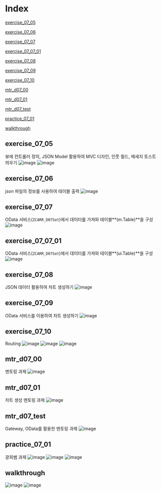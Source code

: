# Index
[exercise_07_05](#exercise_07_05)

[exercise_07_06](#exercise_07_06)

[exercise_07_07](#exercise_07_07)

[exercise_07_07_01](#exercise_07_07_01)

[exercise_07_08](#exercise_07_08)

[exercise_07_09](#exercise_07_09)

[exercise_07_10](#exercise_07_10)

[mtr_d07_00](#mtr_d07_00)

[mtr_d07_01](#mtr_d07_01)

[mtr_d07_test](#mtr_d07_test)

[practice_07_01](#practice_07_01)

[walkthrough](#walkthrough)



## exercise_07_05
뷰에 컨트롤러 정의, JSON Model 활용하여 MVC 디자인, 인풋 필드, 메세지 토스트 띄우기
![image](https://github.com/user-attachments/assets/b1414d2f-2645-4283-9bfa-c469d73d8684)
![image](https://github.com/user-attachments/assets/697baa55-8fe2-4bab-9252-9b8bb42699ab)

## exercise_07_06
json 파일의 정보를 사용하여 테이블 출력
![image](https://github.com/user-attachments/assets/73a1ed20-db66-454e-a9c1-6c6e7f9f6448)


## exercise_07_07
OData 서비스(`ZCARR_D07Set`)에서 데이터를 가져와 테이블**(m.Table)**을 구성
![image](https://github.com/user-attachments/assets/259b535f-4536-4a6a-a7ff-47cc9cf86e03)


## exercise_07_07_01
OData 서비스(`ZCARR_D07Set`)에서 데이터를 가져와 테이블**(ui.Table)**을 구성
![image](https://github.com/user-attachments/assets/69c5c10a-e7c1-442b-83f7-7e9b553151b1)

## exercise_07_08
JSON 데이터 활용하여 차트 생성하기
![image](https://github.com/user-attachments/assets/25672498-050f-4ded-b200-fc0435dad812)

## exercise_07_09
OData 서비스를 이용하여 차트 생성하기
![image](https://github.com/user-attachments/assets/3b3cd5fe-2da1-42fe-86df-2599106f9952)


## exercise_07_10
Routing
![image](https://github.com/user-attachments/assets/6721318a-5377-4e15-9470-1fc3455939ce)
![image](https://github.com/user-attachments/assets/792406b3-2786-40e6-a635-118f2c0185fb)
![image](https://github.com/user-attachments/assets/b6a1b4ce-4242-44f6-9288-3ad407892635)

## mtr_d07_00
멘토링 과제
![image](https://github.com/user-attachments/assets/baa3dd1d-d2b3-43eb-8dac-d0c884325a77)


## mtr_d07_01
차트 생성 멘토링 과제
![image](https://github.com/user-attachments/assets/31642ea1-c84c-45d7-894f-9f10b3667a59)

## mtr_d07_test
Gateway, OData를 활용한 멘토링 과제
![image](https://github.com/user-attachments/assets/b27a6060-b37e-4a01-80ae-70e32be050f1)

## practice_07_01
광희쌤 과제
![image](https://github.com/user-attachments/assets/fa1252e8-f955-4a00-a63d-660a6ef0d392)
![image](https://github.com/user-attachments/assets/5397ccad-8895-47f9-8ba1-fd8edb510d14)
![image](https://github.com/user-attachments/assets/717116dd-5b50-4794-8f67-14eeaacdfd5e)


## walkthrough
![image](https://github.com/user-attachments/assets/a1b9974d-b9f0-4a27-abd1-75097891a29c)
![image](https://github.com/user-attachments/assets/5a8ba02d-d09d-41f9-8439-fad512b41b78)
